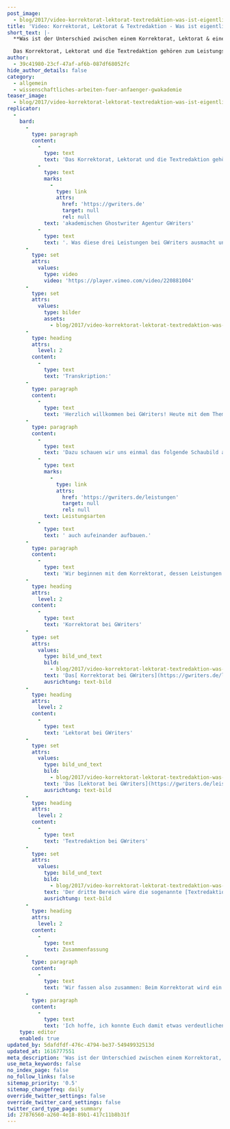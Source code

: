 ```yaml
---
post_image:
  - blog/2017/video-korrektorat-lektorat-textredaktion-was-ist-eigentlich-was/Korrektorat_Lektorat_Textredaktion.png
title: 'Video: Korrektorat, Lektorat & Textredaktion - Was ist eigentlich was?'
short_text: |-
  **Was ist der Unterschied zwischen einem Korrektorat, Lektorat & einer Textredaktion bei der akademischen Ghostwriter Agentur GWriters?**

  Das Korrektorat, Lektorat und die Textredaktion gehören zum Leistungspaket der akademischen Ghostwriter Agentur GWriters. Was diese drei Leistungen bei GWriters ausmacht und wie sie sich unterscheiden, erklärt Euch GWriters-Gründer Marcel Kopper in diesem kurzen Video...
author:
  - 39c41980-23cf-47af-af6b-087df68052fc
hide_author_details: false
category:
  - allgemein
  - wissenschaftliches-arbeiten-fuer-anfaenger-gwakademie
teaser_image:
  - blog/2017/video-korrektorat-lektorat-textredaktion-was-ist-eigentlich-was/Korrektorat_Lektorat_Textredaktion.png
replicator:
  -
    bard:
      -
        type: paragraph
        content:
          -
            type: text
            text: 'Das Korrektorat, Lektorat und die Textredaktion gehören zum Leistungspaket der '
          -
            type: text
            marks:
              -
                type: link
                attrs:
                  href: 'https://gwriters.de'
                  target: null
                  rel: null
            text: 'akademischen Ghostwriter Agentur GWriters'
          -
            type: text
            text: '. Was diese drei Leistungen bei GWriters ausmacht und wie sie sich unterscheiden, erklärt Euch GWriters-Gründer Marcel Kopper in diesem kurzen Video.'
      -
        type: set
        attrs:
          values:
            type: video
            video: 'https://player.vimeo.com/video/220881004'
      -
        type: set
        attrs:
          values:
            type: bilder
            assets:
              - blog/2017/video-korrektorat-lektorat-textredaktion-was-ist-eigentlich-was/korrektorat-lektorat-textredaktion-gwriters.jpg
      -
        type: heading
        attrs:
          level: 2
        content:
          -
            type: text
            text: 'Transkription:'
      -
        type: paragraph
        content:
          -
            type: text
            text: 'Herzlich willkommen bei GWriters! Heute mit dem Thema "Korrektorat, Lektorat & Textredaktion - Was ist eigentlich was?".'
      -
        type: paragraph
        content:
          -
            type: text
            text: 'Dazu schauen wir uns einmal das folgende Schaubild an, anhand dessen wir verdeutlichen möchten wie die drei '
          -
            type: text
            marks:
              -
                type: link
                attrs:
                  href: 'https://gwriters.de/leistungen'
                  target: null
                  rel: null
            text: Leistungsarten
          -
            type: text
            text: ' auch aufeinander aufbauen.'
      -
        type: paragraph
        content:
          -
            type: text
            text: 'Wir beginnen mit dem Korrektorat, dessen Leistungen ebenfalls im Lektorat enthalten sind und dessen Leistungen wiederum in der Textredaktion bereits integriert sind.'
      -
        type: heading
        attrs:
          level: 2
        content:
          -
            type: text
            text: 'Korrektorat bei GWriters'
      -
        type: set
        attrs:
          values:
            type: bild_und_text
            bild:
              - blog/2017/video-korrektorat-lektorat-textredaktion-was-ist-eigentlich-was/akademisches-korrektorat-bei-gwriters.jpg
            text: 'Das[ Korrektorat bei GWriters](https://gwriters.de/leistungen/korrektorat) wird in der Regel als der Feinschliff einer Arbeit angesehen. Hier betrifft es vor allem eine Zielgruppe von Menschen, die bereits ein Werk erstellt haben, welches sie zum zweiten, oder bereits zum dritten oder vierten mal selbst durchgelesen und korrigiert haben. Wir kennen das alle - wenn wir diesen Prozess durch haben, dann sehen wir zum Teil die eigenen Fehler überhaupt nicht mehr. In diesem Fall macht ein Korrektorat Sinn, bei dem eben die grammatikalischen Fehler korrigiert werden, die Rechtschreibung korrigiert wird, auf die Typografie eingegangen wird und die formalen Vorgaben ggf. - und die Interpunktion Beachtung findet. Der Korrektor muss nicht unbedingt einen Fachbezug haben, da er sich wirklich nur auf diese stilistischen, bzw. auch kosmetischen Bereiche bezieht.'
            ausrichtung: text-bild
      -
        type: heading
        attrs:
          level: 2
        content:
          -
            type: text
            text: 'Lektorat bei GWriters'
      -
        type: set
        attrs:
          values:
            type: bild_und_text
            bild:
              - blog/2017/video-korrektorat-lektorat-textredaktion-was-ist-eigentlich-was/akademisches-lektorat-bei-gwriters.jpg
            text: 'Das [Lektorat bei GWriters](https://gwriters.de/leistungen/lektorat) geht nun einen Schritt weiter. Das Lektorat ist quasi ein Korrektorat, plus diese Punkte. Hier geht es vor allem um den Stil, es wird geschaut: Sind lange Bandwurmsätze drin, die vielleicht verkürzt werden müssten? Ist ein einheitlicher Lesefluss garantiert? Falls nicht, dann wird dies im Lektorat angepasst. Weiterhin wird geguckt ob ein roter Faden vorhanden ist, also ob die Arbeit eine ordentliche Struktur hat. Es werden die Quellenangaben überprüft, überprüft ob ordentlich zitiert wurde und es wird natürlich geschaut, dass auch inhaltliche Fehler aufgezeigt werden und dementsprechend dann Verbesserungsempfehlungen gegeben werden. Diese Verbesserungsempfehlungen können stattfinden in Form von Randkommentaren an einem bestehenden Dokument oder in Form eines komplett neuen Textdokumentes. Bei einem Lektorat ist in der Regel der Fachbezug des Lektors nicht obligatorisch - Wir bei GWriters sehen das aber doch als eine Pflicht einen Lektor [mit Fachbezug](https://gwriters.de/blog/fachbereiche-gwriters) herauszusuchen, da es immerhin auch um das Aufzeigen inhaltlicher Fehler geht. Und das geht nur mit einem akademischen Experten, der sich mit dem Fach auch auskennt.'
            ausrichtung: text-bild
      -
        type: heading
        attrs:
          level: 2
        content:
          -
            type: text
            text: 'Textredaktion bei GWriters'
      -
        type: set
        attrs:
          values:
            type: bild_und_text
            bild:
              - blog/2017/video-korrektorat-lektorat-textredaktion-was-ist-eigentlich-was/akademische-textredaktion-bei-gwriters.jpg
            text: 'Der dritte Bereich wäre die sogenannte [Textredaktion](https://gwriters.de/blog/textredation-ghostwriter). Das ist nach dem Lektorat quasi die Vorstufe zum [akademischen Ghostwriting](https://gwriters.de/leistungen/ghostwriting). Denn hier werden keine Verbesserungsempfehlungen gegeben wie beim Lektorat, sondern tatsächliche Fehler direkt korrigiert und der Inhalt optimiert. Die Textredaktion ist eine individuelle Veranstaltung und kann von jedem Kunden nach seinen Wünschen angepasst werden.'
            ausrichtung: text-bild
      -
        type: heading
        attrs:
          level: 2
        content:
          -
            type: text
            text: Zusammenfassung
      -
        type: paragraph
        content:
          -
            type: text
            text: 'Wir fassen also zusammen: Beim Korrektorat wird ein Text einfach nur korrigiert. Beim Lektorat wird ein Text lektoriert, d.h. auch der Stil angepasst und Textteile nochmal umformuliert, wenn diese den Schreibfluss behindern sollten. Und bei der Textredaktion werden wirklich komplette Teile umgeschrieben.'
      -
        type: paragraph
        content:
          -
            type: text
            text: 'Ich hoffe, ich konnte Euch damit etwas verdeutlichen, was diese drei Leistungsarten umfassen. Falls Ihr dazu Fragen habt, ruft einfach bei uns an. Wir freuen uns auf Euch - und bis dahin bedanke ich mich.'
    type: editor
    enabled: true
updated_by: 5dafdfdf-476c-4794-be37-54949932513d
updated_at: 1616777551
meta_description: 'Was ist der Unterschied zwischen einem Korrektorat, Lektorat & einer Textredaktion bei der akademischen Ghostwriter Agentur GWriters?'
use_meta_keywords: false
no_index_page: false
no_follow_links: false
sitemap_priority: '0.5'
sitemap_changefreq: daily
override_twitter_settings: false
override_twitter_card_settings: false
twitter_card_type_page: summary
id: 27876560-a260-4e18-89b1-417c11b8b31f
---
```

